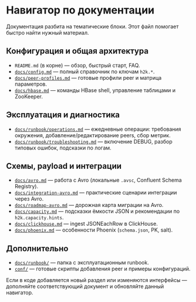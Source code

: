 # Навигатор по документации

Документация разбита на тематические блоки. Этот файл помогает быстро найти нужный материал.

## Конфигурация и общая архитектура
- `README.md` (в корне) — обзор, быстрый старт, FAQ.
- [`docs/config.md`](config.md) — полный справочник по ключам `h2k.*`.
- [`docs/peer-profiles.md`](peer-profiles.md) — готовые профили peer и матрица параметров.
- [`docs/hbase.md`](hbase.md) — команды HBase shell, управление таблицами и ZooKeeper.

## Эксплуатация и диагностика
- [`docs/runbook/operations.md`](runbook/operations.md) — ежедневные операции: требования окружения, добавление/редактирование peers, сбор метрик.
- [`docs/runbook/troubleshooting.md`](runbook/troubleshooting.md) — включение DEBUG, разбор типовых ошибок, подсказки по логам.

## Схемы, payload и интеграции
- [`docs/avro.md`](avro.md) — работа с Avro (локальные `.avsc`, Confluent Schema Registry).
- [`docs/integration-avro.md`](integration-avro.md) — практические сценарии интеграции через Avro.
- [`docs/roadmap-avro.md`](roadmap-avro.md) — дорожная карта миграции на Avro.
- [`docs/capacity.md`](capacity.md) — подсказки ёмкости JSON и рекомендации по `h2k.capacity.hints`.
- [`docs/clickhouse.md`](clickhouse.md) — ingest JSONEachRow в ClickHouse.
- [`docs/phoenix.md`](phoenix.md) — особенности Phoenix (`schema.json`, PK, salt).

## Дополнительно
- [`docs/runbook/`](runbook/) — папка с эксплуатационным runbook.
- [`conf/`](../conf/) — готовые скрипты добавления peer и примеры конфигураций.

Если в коде добавляется новый раздел или изменяются интерфейсы — дополняйте соответствующий документ и обновляйте данный навигатор.
